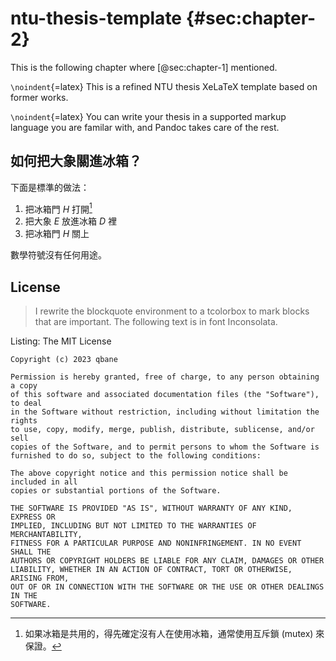 # ntu-thesis-template {#sec:chapter-2}

This is the following chapter where [@sec:chapter-1] mentioned.

`\noindent`{=latex} This is a refined NTU thesis XeLaTeX template based on former works.

`\noindent`{=latex} You can write your thesis in a supported markup language you are familar with, and Pandoc takes care of the rest.

## 如何把大象關進冰箱？

下面是標準的做法：

1. 把冰箱門 $H$ 打開[^mutex]
2. 把大象 $E$ 放進冰箱 $D$ 裡
3. 把冰箱門 $H$ 關上

數學符號沒有任何用途。

[^mutex]: 如果冰箱是共用的，得先確定沒有人在使用冰箱，通常使用互斥鎖 (mutex) 來保證。

## License

> I rewrite the blockquote environment to a tcolorbox to mark blocks that are important.
> The following text is in font Inconsolata.

Listing: The MIT License

```{#lst:license}
Copyright (c) 2023 qbane

Permission is hereby granted, free of charge, to any person obtaining a copy
of this software and associated documentation files (the "Software"), to deal
in the Software without restriction, including without limitation the rights
to use, copy, modify, merge, publish, distribute, sublicense, and/or sell
copies of the Software, and to permit persons to whom the Software is
furnished to do so, subject to the following conditions:

The above copyright notice and this permission notice shall be included in all
copies or substantial portions of the Software.

THE SOFTWARE IS PROVIDED "AS IS", WITHOUT WARRANTY OF ANY KIND, EXPRESS OR
IMPLIED, INCLUDING BUT NOT LIMITED TO THE WARRANTIES OF MERCHANTABILITY,
FITNESS FOR A PARTICULAR PURPOSE AND NONINFRINGEMENT. IN NO EVENT SHALL THE
AUTHORS OR COPYRIGHT HOLDERS BE LIABLE FOR ANY CLAIM, DAMAGES OR OTHER
LIABILITY, WHETHER IN AN ACTION OF CONTRACT, TORT OR OTHERWISE, ARISING FROM,
OUT OF OR IN CONNECTION WITH THE SOFTWARE OR THE USE OR OTHER DEALINGS IN THE
SOFTWARE.
```
